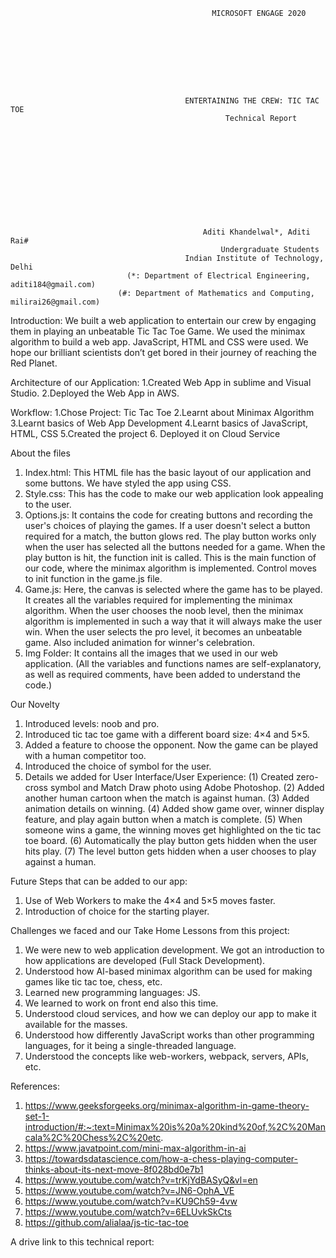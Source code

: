                                                  MICROSOFT ENGAGE 2020









                                           ENTERTAINING THE CREW: TIC TAC TOE
                                                    Technical Report












                                               Aditi Khandelwal*, Aditi Rai#
                                                   Undergraduate Students
                                           Indian Institute of Technology, Delhi
                              (*: Department of Electrical Engineering, aditi184@gmail.com)
                            (#: Department of Mathematics and Computing, milirai26@gmail.com)




Introduction:  We built a web application to entertain our crew by engaging them in playing an unbeatable Tic Tac Toe Game. We used the minimax algorithm to build a web app. JavaScript, HTML and CSS were used. We hope our brilliant scientists don’t get bored in their journey of reaching the Red Planet.


Architecture of our Application:
1.Created Web App in sublime and Visual Studio.
2.Deployed the Web App in AWS.



Workflow:
1.Chose Project: Tic Tac Toe
2.Learnt about Minimax Algorithm
3.Learnt basics of Web App Development
4.Learnt basics of JavaScript, HTML, CSS
5.Created the project
6. Deployed it on Cloud Service



About the files 
1.	Index.html: This HTML file has the basic layout of our application and some buttons. We have styled the app using CSS.
2.	Style.css: This has the code to make our web application look appealing to the user.
3.	Options.js: It contains the code for creating buttons and recording the user's choices of playing the games. If a user doesn't select a button required for a match, the button glows red. The play button works only when the user has selected all the buttons needed for a game. When the play button is hit, the function init is called. This is the main function of our code, where the minimax algorithm is implemented. Control moves to init function in the game.js file.
4.	Game.js: Here, the canvas is selected where the game has to be played. It creates all the variables required for implementing the minimax algorithm. When the user chooses the noob level, then the minimax algorithm is implemented in such a way that it will always make the user win. When the user selects the pro level, it becomes an unbeatable game. Also included animation for winner's celebration.
5.	Img Folder: It contains all the images that we used in our web application.
(All the variables and functions names are self-explanatory, as well as required comments, have been added to understand the code.)





Our Novelty
1.	Introduced levels: noob and pro.
2.	Introduced tic tac toe game with a different board size: 4×4 and 5×5.
3.	Added a feature to choose the opponent. Now the game can be played with a human competitor too. 
4.	Introduced the choice of symbol for the user. 
5.	Details we added for User Interface/User Experience:
(1)	Created zero-cross symbol and Match Draw photo using Adobe Photoshop.
(2)	Added another human cartoon when the match is against human.
(3)	Added animation details on winning.
(4)	Added show game over, winner display feature, and play again button when a match is complete.
(5)	When someone wins a game, the winning moves get highlighted on the tic tac toe board.
(6)	Automatically the play button gets hidden when the user hits play.
(7)	The level button gets hidden when a user chooses to play against a human.



Future Steps that can be added to our app:
1)	Use of Web Workers to make the 4×4 and 5×5 moves faster.
2)	Introduction of choice for the starting player.



Challenges we faced and our Take Home Lessons from this project:
1)	We were new to web application development. We got an introduction to how applications are developed (Full Stack Development).
2)	Understood how AI-based minimax algorithm can be used for making games like tic tac toe, chess, etc.
3)	Learned new programming languages: JS.
4)	We learned to work on front end also this time. 
5)	Understood cloud services, and how we can deploy our app to make it available for the masses.
6)	Understood how differently JavaScript works than other programming languages, for it being a single-threaded language.
7)	Understood the concepts like web-workers, webpack, servers, APIs, etc.



References:
1)	https://www.geeksforgeeks.org/minimax-algorithm-in-game-theory-set-1-introduction/#:~:text=Minimax%20is%20a%20kind%20of,%2C%20Mancala%2C%20Chess%2C%20etc.
2)	https://www.javatpoint.com/mini-max-algorithm-in-ai
3)	https://towardsdatascience.com/how-a-chess-playing-computer-thinks-about-its-next-move-8f028bd0e7b1
4)	https://www.youtube.com/watch?v=trKjYdBASyQ&vl=en
5)	https://www.youtube.com/watch?v=JN6-OphA_VE
6)	https://www.youtube.com/watch?v=KU9Ch59-4vw
7)	https://www.youtube.com/watch?v=6ELUvkSkCts
8)  https://github.com/alialaa/js-tic-tac-toe

A drive link to this technical report: 

